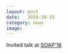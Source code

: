 ```yaml
---
layout: post
date:   2016-10-15
category: news
image: 
---
```


Invited talk at [SOAP'16](http://conf.researchr.org/track/pldi-2016/SOAP-2016-papers#program)